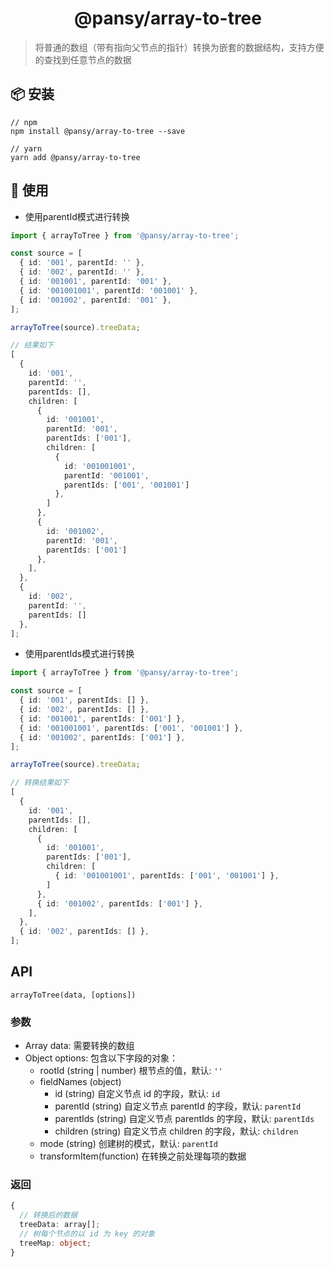<h1 align="center">@pansy/array-to-tree</h1>

> 将普通的数组（带有指向父节点的指针）转换为嵌套的数据结构，支持方便的查找到任意节点的数据

## 📦 安装

```
// npm
npm install @pansy/array-to-tree --save

// yarn
yarn add @pansy/array-to-tree

```

## 🔨 使用

- 使用parentId模式进行转换

```ts
import { arrayToTree } from '@pansy/array-to-tree';

const source = [
  { id: '001', parentId: '' },
  { id: '002', parentId: '' },
  { id: '001001', parentId: '001' },
  { id: '001001001', parentId: '001001' },
  { id: '001002', parentId: '001' },
];

arrayToTree(source).treeData;

// 结果如下
[
  {
    id: '001',
    parentId: '',
    parentIds: [],
    children: [
      {
        id: '001001',
        parentId: '001',
        parentIds: ['001'],
        children: [
          {
            id: '001001001',
            parentId: '001001',
            parentIds: ['001', '001001']
          },
        ]
      },
      {
        id: '001002',
        parentId: '001',
        parentIds: ['001']
      },
    ],
  },
  {
    id: '002',
    parentId: '',
    parentIds: []
  },
];
```

- 使用parentIds模式进行转换

```ts
import { arrayToTree } from '@pansy/array-to-tree';

const source = [
  { id: '001', parentIds: [] },
  { id: '002', parentIds: [] },
  { id: '001001', parentIds: ['001'] },
  { id: '001001001', parentIds: ['001', '001001'] },
  { id: '001002', parentIds: ['001'] },
];

arrayToTree(source).treeData;

// 转换结果如下
[
  {
    id: '001',
    parentIds: [],
    children: [
      {
        id: '001001',
        parentIds: ['001'],
        children: [
          { id: '001001001', parentIds: ['001', '001001'] },
        ]
      },
      { id: '001002', parentIds: ['001'] },
    ],
  },
  { id: '002', parentIds: [] },
];
```

## API

`arrayToTree(data, [options])`

### 参数

- Array data: 需要转换的数组
- Object options: 包含以下字段的对象：
  - rootId (string | number) 根节点的值，默认: `''`
  - fieldNames (object)
    - id (string) 自定义节点 id 的字段，默认: `id`
    - parentId (string) 自定义节点 parentId 的字段，默认: `parentId`
    - parentIds (string) 自定义节点 parentIds 的字段，默认: `parentIds`
    - children (string)  自定义节点 children 的字段，默认: `children`
  - mode (string) 创建树的模式，默认: `parentId`
  - transformItem(function) 在转换之前处理每项的数据

### 返回

```ts
{
  // 转换后的数据
  treeData: array[];
  // 树每个节点的以 id 为 key 的对象
  treeMap: object;
}

```
